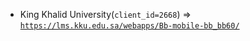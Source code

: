  - King Khalid University(`client_id=2668`) => [`https://lms.kku.edu.sa/webapps/Bb-mobile-bb_bb60/`](https://lms.kku.edu.sa/webapps/Bb-mobile-bb_bb60/)
